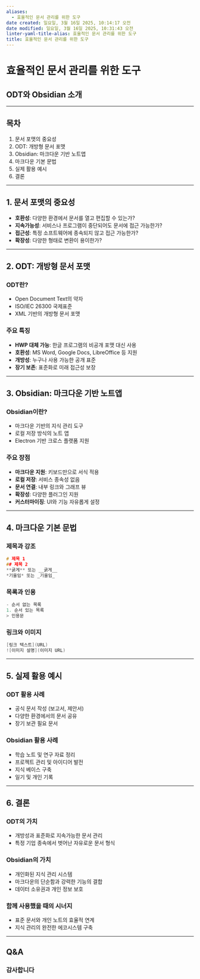 ```yaml
---
aliases:
  - 효율적인 문서 관리를 위한 도구
date created: 일요일, 3월 16일 2025, 10:14:17 오전
date modified: 일요일, 3월 16일 2025, 10:31:43 오전
linter-yaml-title-alias: 효율적인 문서 관리를 위한 도구
title: 효율적인 문서 관리를 위한 도구
---
```


# 효율적인 문서 관리를 위한 도구

## ODT와 Obsidian 소개

---

## 목차

1. 문서 포맷의 중요성
2. ODT: 개방형 문서 포맷
3. Obsidian: 마크다운 기반 노트앱
4. 마크다운 기본 문법
5. 실제 활용 예시
6. 결론

---

## 1. 문서 포맷의 중요성

- **호환성**: 다양한 환경에서 문서를 열고 편집할 수 있는가?
- **지속가능성**: 서비스나 프로그램이 중단되어도 문서에 접근 가능한가?
- **접근성**: 특정 소프트웨어에 종속되지 않고 접근 가능한가?
- **확장성**: 다양한 형태로 변환이 용이한가?

---

## 2. ODT: 개방형 문서 포맷

### ODT란?

- Open Document Text의 약자
- ISO/IEC 26300 국제표준
- XML 기반의 개방형 문서 포맷

### 주요 특징

- **HWP 대체 가능**: 한글 프로그램의 비공개 포맷 대신 사용
- **호환성**: MS Word, Google Docs, LibreOffice 등 지원
- **개방성**: 누구나 사용 가능한 공개 표준
- **장기 보존**: 표준화로 미래 접근성 보장

---

## 3. Obsidian: 마크다운 기반 노트앱

### Obsidian이란?

- 마크다운 기반의 지식 관리 도구
- 로컬 저장 방식의 노트 앱
- Electron 기반 크로스 플랫폼 지원

### 주요 장점

- **마크다운 지원**: 키보드만으로 서식 적용
- **로컬 저장**: 서비스 종속성 없음
- **문서 연결**: 내부 링크와 그래프 뷰
- **확장성**: 다양한 플러그인 지원
- **커스터마이징**: UI와 기능 자유롭게 설정

---

## 4. 마크다운 기본 문법

### 제목과 강조

```c
# 제목 1
## 제목 2
**굵게** 또는 __굵게__
*기울임* 또는 _기울임_
```

### 목록과 인용

```c
- 순서 없는 목록
1. 순서 있는 목록
> 인용문
```

### 링크와 이미지

```c
[링크 텍스트](URL)
![이미지 설명](이미지 URL)
```

---

## 5. 실제 활용 예시

### ODT 활용 사례

- 공식 문서 작성 (보고서, 제안서)
- 다양한 환경에서의 문서 공유
- 장기 보관 필요 문서

### Obsidian 활용 사례

- 학습 노트 및 연구 자료 정리
- 프로젝트 관리 및 아이디어 발전
- 지식 베이스 구축
- 일기 및 개인 기록

---

## 6. 결론

### ODT의 가치

- 개방성과 표준화로 지속가능한 문서 관리
- 특정 기업 종속에서 벗어난 자유로운 문서 형식

### Obsidian의 가치

- 개인화된 지식 관리 시스템
- 마크다운의 단순함과 강력한 기능의 결합
- 데이터 소유권과 개인 정보 보호

### 함께 사용했을 때의 시너지

- 표준 문서와 개인 노트의 효율적 연계
- 지식 관리의 완전한 에코시스템 구축

---

## Q&A

### 감사합니다
